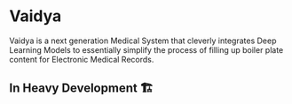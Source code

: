 # Vaidya

Vaidya is a next generation Medical System that cleverly integrates Deep Learning Models to essentially simplify
the process of filling up boiler plate content for Electronic Medical Records.

## In Heavy Development 🏗️
